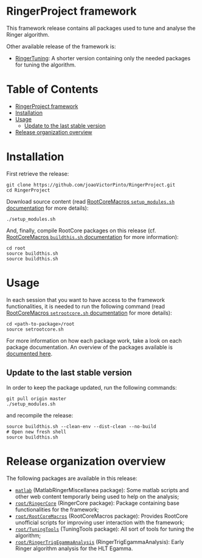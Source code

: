 
# RingerProject framework

This framework release contains all packages used to tune and analyse the Ringer algorithm.

Other available release of the framework is:

- [RingerTuning](https://github.com/wsfreund/RingerTuning): A shorter version containing only the needed packages for tuning the algorithm.

Table of Contents
=================

  * [RingerProject framework](#ringerproject-framework)
  * [Installation](#installation)
  * [Usage](#usage)
    * [Update to the last stable version](#update-to-the-last-stable-version)
  * [Release organization overview](#release-organization-overview)

# Installation

First retrieve the release:

```
git clone https://github.com/joaoVictorPinto/RingerProject.git
cd RingerProject
```

Download source content (read [RootCoreMacros `setup_modules.sh` documentation](https://github.com/wsfreund/RootCoreMacros#setup_modulessh) for more details):

```
./setup_modules.sh
```

And, finally, compile RootCore packages on this release (cf. [RootCoreMacros `buildthis.sh` documentation](https://github.com/wsfreund/RootCoreMacros#buildthissh) for more information):

```
cd root
source buildthis.sh
source buildthis.sh
```

# Usage

In each session that you want to have access to the framework functionalities, it is needed to run the following command (read [RootCoreMacros `setrootcore.sh` documentation](https://github.com/wsfreund/RootCoreMacros#setrootcoresh) for more details):  

```
cd <path-to-package>/root
source setrootcore.sh
```

For more information on how each package work, take a look on each package documentation. An overview of the packages available is [documented here](#Release-organization-overview).


## Update to the last stable version

In order to keep the package updated, run the following commands:

```
git pull origin master
./setup_modules.sh
```

and recompile the release:

```
source buildthis.sh --clean-env --dist-clean --no-build
# Open new fresh shell
source buildthis.sh
```


# Release organization overview

The following packages are available in this release:

- [`matlab`](https://github.com/joaoVictorPinto/MatlabRingerMiscellanea) (MatlabRingerMiscellanea package): Some matlab scripts and other web content temporarly being used to help on the analysis;
- [`root/RingerCore`](https://github.com/wsfreund/RingerCore) (RingerCore package): Package containing base functionalities for the framework;
- [`root/RootCoreMacros`](https://github.com/wsfreund/RootCoreMacros) (RootCoreMacros package): Provides RootCore unofficial scripts for improving user interaction with the framework;
- [`root/TuningTools`](https://github.com/wsfreund/TuningTools) (TuningTools package): All sort of tools for tuning the algorithm;
- [`root/RingerTrigEgammaAnalysis`](https://github.com/joaoVictorPinto/RingerTrigEgammaAnalysis) (RingerTrigEgammaAnalysis): Early Ringer algorithm analysis for the HLT Egamma.


